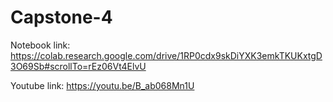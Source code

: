 # Capstone-4

Notebook link: https://colab.research.google.com/drive/1RP0cdx9skDiYXK3emkTKUKxtgD3O69Sb#scrollTo=rEz06Vt4ElvU 

Youtube link: https://youtu.be/B_ab068Mn1U 
